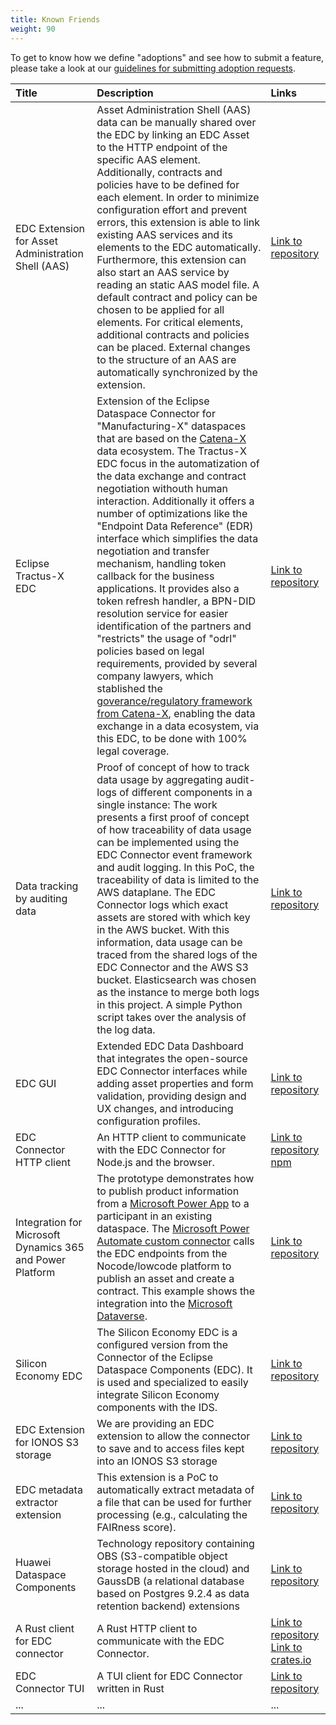 ```yaml
---
title: Known Friends
weight: 90
---
```


To get to know how we define "adoptions" and see how to submit a feature, please take a look at our
[guidelines for submitting adoption requests](adoption.md).

| Title                                                     | Description                                                                                                                                                                                                                                                                                                                                                                                                                                                                                                                                                                                                                                                                                                                                 | Links                                                                                                                                                |
|:----------------------------------------------------------|:--------------------------------------------------------------------------------------------------------------------------------------------------------------------------------------------------------------------------------------------------------------------------------------------------------------------------------------------------------------------------------------------------------------------------------------------------------------------------------------------------------------------------------------------------------------------------------------------------------------------------------------------------------------------------------------------------------------------------------------------|:-----------------------------------------------------------------------------------------------------------------------------------------------------|
| EDC Extension for Asset Administration Shell (AAS)        | Asset Administration Shell (AAS) data can be manually shared over the EDC by linking an EDC Asset to the HTTP endpoint of the specific AAS element. Additionally, contracts and policies have to be defined for each element. In order to minimize configuration effort and prevent errors, this extension is able to link existing AAS services and its elements to the EDC automatically. Furthermore, this extension can also start an AAS service by reading an static AAS model file. A default contract and policy can be chosen to be applied for all elements. For critical elements, additional contracts and policies can be placed. External changes to the structure of an AAS are automatically synchronized by the extension. | [Link to repository](https://github.com/FraunhoferIOSB/EDC-Extension-for-AAS)                                                                        |
| Eclipse Tractus-X EDC | Extension of the Eclipse Dataspace Connector for "Manufacturing-X" dataspaces that are based on the [Catena-X](https://catena-x.net/) data ecosystem. The Tractus-X EDC focus in the automatization of the data exchange and contract negotiation withouth human interaction. Additionally it offers a number of optimizations like the "Endpoint Data Reference" (EDR) interface which simplifies the data negotiation and transfer mechanism, handling token callback for the business applications. It provides also a token refresh handler, a BPN-DID resolution service for easier identification of the partners and "restricts" the usage of "odrl" policies based on legal requirements, provided by several company lawyers, which stablished the [goverance/regulatory framework from Catena-X](https://catenax-ev.github.io/docs/regulatory-framework/), enabling the data exchange in a data ecosystem, via this EDC, to be done with 100% legal coverage. | [Link to repository](https://github.com/eclipse-tractusx/tractusx-edc) |
| Data tracking by auditing data                            | Proof of concept of how to track data usage by aggregating audit-logs of different components in a single instance: The work presents a first proof of concept of how traceability of data usage can be implemented using the EDC Connector event framework and audit logging. In this PoC, the traceability of data is limited to the AWS dataplane. The EDC Connector logs which exact assets are stored with which key in the AWS bucket. With this information, data usage can be traced from the shared logs of the EDC Connector and the AWS S3 bucket. Elasticsearch was chosen as the instance to merge both logs in this project. A simple Python script takes over the analysis of the log data.                                  | [Link to repository](https://github.com/FraunhoferISST/edc-data-tracebility-app)                                                                     |
| EDC GUI                                                   | Extended EDC Data Dashboard that integrates the open-source EDC Connector interfaces while adding asset properties and form validation, providing design and UX changes, and introducing configuration profiles.                                                                                                                                                                                                                                                                                                                                                                                                                                                                                                                            | [Link to repository](https://github.com/sovity/edc-ui)                                                                                               |
| EDC Connector HTTP client                                 | An HTTP client to communicate with the EDC Connector for Node.js and the browser.                                                                                                                                                                                                                                                                                                                                                                                                                                                                                                                                                                                                                                                           | [Link to repository](https://github.com/Think-iT-Labs/edc-connector-client) [npm](https://www.npmjs.com/package/@think-it-labs/edc-connector-client) |
| Integration for Microsoft Dynamics 365 and Power Platform | The prototype demonstrates how to publish product information from a [Microsoft Power App](https://learn.microsoft.com/en-us/power-apps/powerapps-overview) to a participant in an existing dataspace. The [Microsoft Power Automate custom connector](https://learn.microsoft.com/en-us/connectors/custom-connectors/define-blank) calls the EDC endpoints from the Nocode/lowcode platform to publish an asset and create a contract. This example shows the integration into the [Microsoft Dataverse](https://learn.microsoft.com/en-us/power-apps/maker/data-platform/data-platform-intro).                                                                                                                                            | [Link to repository](https://github.com/edc-oneweek/MinimumViableDataspace/blob/2c20b19b2a70b0631818a25112d04e9cc9fad414/dataverse/README.md)        |
| Silicon Economy EDC                                       | The Silicon Economy EDC is a configured version from the Connector of the Eclipse Dataspace Components (EDC). It is used and specialized to easily integrate Silicon Economy components with the IDS.                                                                                                                                                                                                                                                                                                                                                                                                                                                                                                                                       | [Link to repository](https://git.openlogisticsfoundation.org/silicon-economy/base/ids/silicon-economy-edc)                                           |
| EDC Extension for IONOS S3 storage                        | We are providing an EDC extension to allow the connector to save and to access files kept into an IONOS S3 storage                                                                                                                                                                                                                                                                                                                                                                                                                                                                                                                                                                                                                          | [Link to repository](https://github.com/ionos-cloud/edc-ionos-s3)                                                                                    |
| EDC metadata extractor extension                          | This extension is a PoC to automatically extract metadata of a file that can be used for further processing (e.g., calculating the FAIRness score).                                                                                                                                                                                                                                                                                                                                                                                                                                                                                                                                                                                         | [Link to repository](https://gitlab.fit.fraunhofer.de/ameerali.khan/edc-metadata-extractor-extension)                                                |
| Huawei Dataspace Components                               | Technology repository containing OBS (S3-compatible object storage hosted in the cloud) and GaussDB (a relational database based on Postgres 9.2.4 as data retention backend) extensions                                                                                                                                                                                                                                                                                                                                                                                                                                                                                                                                                    | [Link to repository](https://github.com/eclipse-edc/Technology-HuaweiCloud)                                                                          |
| A Rust client for EDC connector                           | A Rust HTTP client to communicate with the EDC Connector.                                                                                                                                                                                                                                                                                                                                                                                                                                                                                                                                                                                                                                                                                   | [Link to repository](https://github.com/dataspace-rs/edc-rs) [Link to crates.io](https://crates.io/crates/edc-connector-client)                      |
| EDC Connector TUI                                         | A TUI client for EDC Connector written in Rust                                                                                                                                                                                                                                                                                                                                                                                                                                                                                                                                                                                                                                                                                              | [Link to repository](https://github.com/dataspace-rs/edc-connector-tui)                                                                              |
| ...                                                       | ...                                                                                                                                                                                                                                                                                                                                                                                                                                                                                                                                                                                                                                                                                                                                         | ...                                                                                                                                                  |

